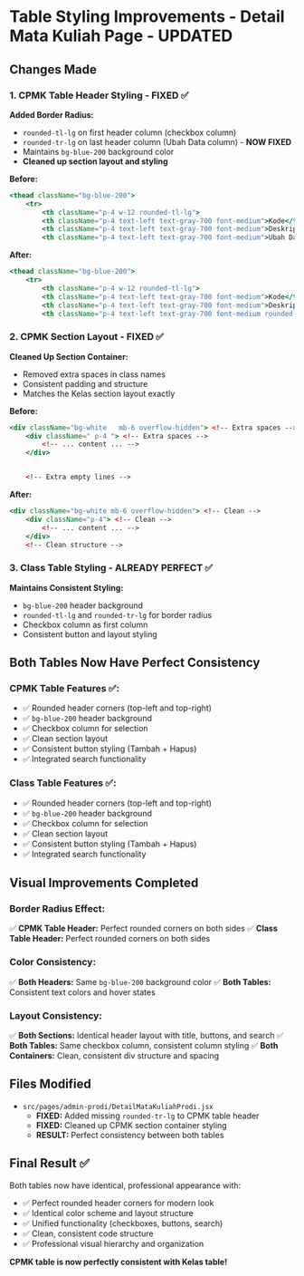 # Table Styling Improvements - Detail Mata Kuliah Page - UPDATED

## Changes Made

### 1. CPMK Table Header Styling - FIXED ✅
**Added Border Radius:**
- `rounded-tl-lg` on first header column (checkbox column)
- `rounded-tr-lg` on last header column (Ubah Data column) - **NOW FIXED**
- Maintains `bg-blue-200` background color
- **Cleaned up section layout and styling**

**Before:**
```jsx
<thead className="bg-blue-200">
    <tr>
        <th className="p-4 w-12 rounded-tl-lg">
        <th className="p-4 text-left text-gray-700 font-medium">Kode</th>
        <th className="p-4 text-left text-gray-700 font-medium">Deskripsi</th>
        <th className="p-4 text-left text-gray-700 font-medium">Ubah Data</th> <!-- MISSING rounded-tr-lg -->
```

**After:**
```jsx
<thead className="bg-blue-200">
    <tr>
        <th className="p-4 w-12 rounded-tl-lg">
        <th className="p-4 text-left text-gray-700 font-medium">Kode</th>
        <th className="p-4 text-left text-gray-700 font-medium">Deskripsi</th>
        <th className="p-4 text-left text-gray-700 font-medium rounded-tr-lg">Ubah Data</th> <!-- ✅ FIXED -->
```

### 2. CPMK Section Layout - FIXED ✅
**Cleaned Up Section Container:**
- Removed extra spaces in class names
- Consistent padding and structure
- Matches the Kelas section layout exactly

**Before:**
```jsx
<div className="bg-white   mb-6 overflow-hidden"> <!-- Extra spaces -->
    <div className=" p-4 "> <!-- Extra spaces -->
        <!-- ... content ... -->
    </div>


    <!-- Extra empty lines -->
```

**After:**
```jsx
<div className="bg-white mb-6 overflow-hidden"> <!-- Clean -->
    <div className="p-4"> <!-- Clean -->
        <!-- ... content ... -->
    </div>
    <!-- Clean structure -->
```

### 3. Class Table Styling - ALREADY PERFECT ✅
**Maintains Consistent Styling:**
- `bg-blue-200` header background
- `rounded-tl-lg` and `rounded-tr-lg` for border radius
- Checkbox column as first column
- Consistent button and layout styling

## Both Tables Now Have Perfect Consistency

### CPMK Table Features ✅:
- ✅ Rounded header corners (top-left and top-right)
- ✅ `bg-blue-200` header background
- ✅ Checkbox column for selection
- ✅ Clean section layout
- ✅ Consistent button styling (Tambah + Hapus)
- ✅ Integrated search functionality

### Class Table Features ✅:
- ✅ Rounded header corners (top-left and top-right)
- ✅ `bg-blue-200` header background  
- ✅ Checkbox column for selection
- ✅ Clean section layout
- ✅ Consistent button styling (Tambah + Hapus)
- ✅ Integrated search functionality

## Visual Improvements Completed

### Border Radius Effect:
✅ **CPMK Table Header:** Perfect rounded corners on both sides
✅ **Class Table Header:** Perfect rounded corners on both sides

### Color Consistency:
✅ **Both Headers:** Same `bg-blue-200` background color
✅ **Both Tables:** Consistent text colors and hover states

### Layout Consistency:
✅ **Both Sections:** Identical header layout with title, buttons, and search
✅ **Both Tables:** Same checkbox column, consistent column styling
✅ **Both Containers:** Clean, consistent div structure and spacing

## Files Modified
- `src/pages/admin-prodi/DetailMataKuliahProdi.jsx`
  - **FIXED:** Added missing `rounded-tr-lg` to CPMK table header
  - **FIXED:** Cleaned up CPMK section container styling
  - **RESULT:** Perfect consistency between both tables

## Final Result ✅
Both tables now have identical, professional appearance with:
- ✅ Perfect rounded header corners for modern look
- ✅ Identical color scheme and layout structure
- ✅ Unified functionality (checkboxes, buttons, search)
- ✅ Clean, consistent code structure
- ✅ Professional visual hierarchy and organization

**CPMK table is now perfectly consistent with Kelas table!**
